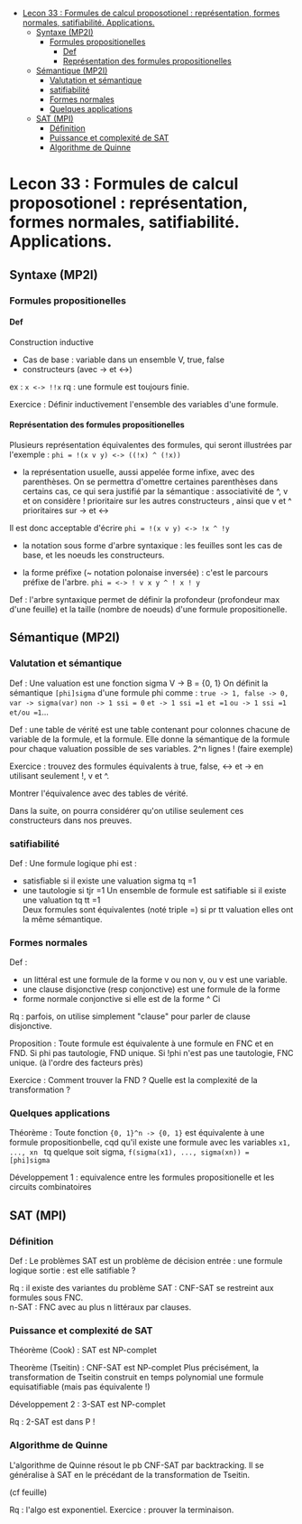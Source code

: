 - [Lecon 33 : Formules de calcul proposotionel : représentation, formes normales, satifiabilité. Applications.](#lecon-33--formules-de-calcul-proposotionel--représentation-formes-normales-satifiabilité-applications)
  - [Syntaxe (MP2I)](#syntaxe-mp2i)
    - [Formules propositionelles](#formules-propositionelles)
      - [Def](#def)
      - [Représentation des formules propositionelles](#représentation-des-formules-propositionelles)
  - [Sémantique (MP2I)](#sémantique-mp2i)
    - [Valutation et sémantique](#valutation-et-sémantique)
    - [satifiabilité](#satifiabilité)
    - [Formes normales](#formes-normales)
    - [Quelques applications](#quelques-applications)
  - [SAT (MPI)](#sat-mpi)
    - [Définition](#définition)
    - [Puissance et complexité de SAT](#puissance-et-complexité-de-sat)
    - [Algorithme de Quinne](#algorithme-de-quinne)

# Lecon 33 : Formules de calcul proposotionel : représentation, formes normales, satifiabilité. Applications.

## Syntaxe (MP2I)
### Formules propositionelles
#### Def 
Construction inductive
- Cas de base : variable dans un ensemble V, true, false
- constructeurs (avec -> et <->)

ex : `x <-> !!x` 
rq : une formule est toujours finie.

Exercice : Définir inductivement l'ensemble des variables d'une formule.

#### Représentation des formules propositionelles
Plusieurs représentation équivalentes des formules, qui seront illustrées par l'exemple :
`phi = !(x v y) <-> ((!x) ^ (!x))`

- la représentation usuelle, aussi appelée forme infixe, avec des parenthèses. On se permettra d'omettre certaines parenthèses 
dans certains cas, ce qui sera justifié par la sémantique : associativité de ^, v et on considère ! prioritaire sur les autres constructeurs
, ainsi que v et ^ prioritaires sur -> et <->

Il est donc acceptable d'écrire `phi = !(x v y) <-> !x ^ !y`

- la notation sous forme d'arbre syntaxique : les feuilles sont les cas de base, et les noeuds les constructeurs. 

- la forme préfixe (~ notation polonaise inversée) : c'est le parcours préfixe de l'arbre.
`phi = <-> ! v x y ^ ! x ! y`

Def : l'arbre syntaxique permet de définir la profondeur (profondeur max d'une feuille) et la taille (nombre de noeuds) d'une formule propositionelle. 

## Sémantique (MP2I)
### Valutation et sémantique
Def : Une valuation est une fonction sigma V -> B = {0, 1}
On définit la sémantique `[phi]sigma` d'une formule phi comme : 
`true -> 1, false -> 0, var -> sigma(var)`
`non -> 1 ssi = 0`
`et -> 1 ssi =1 et =1`
`ou -> 1 ssi =1 et/ou =1`...


Def : une table de vérité est une table contenant pour colonnes chacune de variable de la formule, et la formule. 
Elle donne la sémantique de la formule pour chaque valuation possible de ses variables. 
2^n lignes !  (faire exemple)

Exercice : trouvez des formules équivalents à true, false, <-> et -> en utilisant seulement !, v et ^. 

Montrer l'équivalence avec des tables de vérité. 

Dans la suite, on pourra considérer qu'on utilise seulement ces constructeurs dans nos preuves. 

### satifiabilité
Def : Une formule logique phi est :
- satisfiable si il existe une valuation sigma tq =1
- une tautologie si tjr =1
Un ensemble de formule est satifiable si il existe une valuation tq tt =1 \
Deux formules sont équivalentes (noté triple =) si pr tt valuation elles ont la même sémantique. 


### Formes normales
Def : 
- un littéral est une formule de la forme v ou non v, ou v est une variable.
- une clause disjonctive (resp conjonctive) est une formule de la forme
- forme normale conjonctive si elle est de la forme ^ Ci 

Rq : parfois, on utilise simplement "clause" pour parler de clause disjonctive.

Proposition : Toute formule est équivalente à une formule en FNC et en FND. 
Si phi pas tautologie, FND unique. Si !phi n'est pas une tautologie, FNC unique. (à l'ordre des facteurs près)

Exercice : Comment trouver la FND ? Quelle est la complexité de la transformation ? 

### Quelques applications
Théorème : Toute fonction `{0, 1}^n -> {0, 1}` est équivalente à une formule propositionbelle, cqd qu'il existe une formule avec les variables `x1, ..., xn `
tq quelque soit sigma, `f(sigma(x1), ..., sigma(xn)) = [phi]sigma`

Développement 1 : equivalence entre les formules propositionelle et les circuits combinatoires

## SAT (MPI)
### Définition

Def : Le problèmes SAT est un problème de décision 
entrée : une formule logique
sortie : est elle satifiable ? 

Rq : il existe des variantes du problème SAT : CNF-SAT se restreint aux formules sous FNC. \
n-SAT : FNC avec au plus n littéraux par clauses. 

### Puissance et complexité de SAT

Théorème (Cook) : SAT est NP-complet

Theorème (Tseitin) : CNF-SAT est NP-complet
Plus précisément, la transformation de Tseitin construit en temps polynomial une formule equisatifiable (mais pas équivalente !)

Développement 2 : 3-SAT est NP-complet 

Rq : 2-SAT est dans P !

### Algorithme de Quinne
L'algorithme de Quinne résout le pb CNF-SAT par backtracking. Il se généralise à SAT en le précédant de la transformation de Tseitin. 

(cf feuille)

Rq : l'algo est exponentiel.
Exercice : prouver la terminaison.